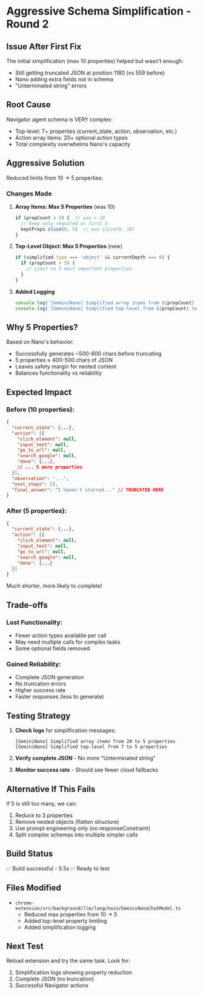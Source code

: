 # Aggressive Schema Simplification - Round 2

## Issue After First Fix

The initial simplification (max 10 properties) helped but wasn't enough:
- Still getting truncated JSON at position 1180 (vs 559 before)
- Nano adding extra fields not in schema
- "Unterminated string" errors

## Root Cause

Navigator agent schema is VERY complex:
- Top-level: 7+ properties (current_state, action, observation, etc.)
- Action array items: 20+ optional action types
- Total complexity overwhelms Nano's capacity

## Aggressive Solution

Reduced limits from 10 → 5 properties:

### Changes Made

1. **Array Items: Max 5 Properties** (was 10)
   ```typescript
   if (propCount > 5) {  // was > 10
     // Keep only required or first 5
     keptProps.slice(0, 5)  // was slice(0, 10)
   }
   ```

2. **Top-Level Object: Max 5 Properties** (new)
   ```typescript
   if (simplified.type === 'object' && currentDepth === 0) {
     if (propCount > 5) {
       // Limit to 5 most important properties
     }
   }
   ```

3. **Added Logging**
   ```typescript
   console.log(`[GeminiNano] Simplified array items from ${propCount} to ${n} properties`);
   console.log(`[GeminiNano] Simplified top-level from ${propCount} to ${n} properties`);
   ```

## Why 5 Properties?

Based on Nano's behavior:
- Successfully generates ~500-600 chars before truncating
- 5 properties ≈ 400-500 chars of JSON
- Leaves safety margin for nested content
- Balances functionality vs reliability

## Expected Impact

### Before (10 properties):
```json
{
  "current_state": {...},
  "action": [{
    "click_element": null,
    "input_text": null,
    "go_to_url": null,
    "search_google": null,
    "done": {...},
    // ... 5 more properties
  }],
  "observation": "...",
  "next_steps": [],
  "final_answer": "I haven't starred..." // TRUNCATED HERE
}
```

### After (5 properties):
```json
{
  "current_state": {...},
  "action": [{
    "click_element": null,
    "input_text": null,
    "go_to_url": null,
    "search_google": null,
    "done": {...}
  }]
}
```

Much shorter, more likely to complete!

## Trade-offs

### Lost Functionality:
- Fewer action types available per call
- May need multiple calls for complex tasks
- Some optional fields removed

### Gained Reliability:
- Complete JSON generation
- No truncation errors
- Higher success rate
- Faster responses (less to generate)

## Testing Strategy

1. **Check logs** for simplification messages:
   ```
   [GeminiNano] Simplified array items from 20 to 5 properties
   [GeminiNano] Simplified top-level from 7 to 5 properties
   ```

2. **Verify complete JSON** - No more "Unterminated string"

3. **Monitor success rate** - Should see fewer cloud fallbacks

## Alternative If This Fails

If 5 is still too many, we can:
1. Reduce to 3 properties
2. Remove nested objects (flatten structure)
3. Use prompt engineering only (no responseConstraint)
4. Split complex schemas into multiple simpler calls

## Build Status

✅ Build successful - 5.5s
✅ Ready to test

## Files Modified

- `chrome-extension/src/background/llm/langchain/GeminiNanoChatModel.ts`
  - Reduced max properties from 10 → 5
  - Added top-level property limiting
  - Added simplification logging

## Next Test

Reload extension and try the same task. Look for:
1. Simplification logs showing property reduction
2. Complete JSON (no truncation)
3. Successful Navigator actions
